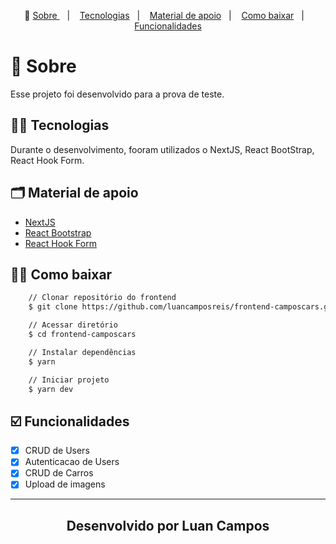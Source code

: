 <p align="center">🎉
  <a href="#-sobre"> Sobre </a>&nbsp;&nbsp;&nbsp;|&nbsp;&nbsp;&nbsp;
  <a href="#-conceitos-ensinados">Tecnologias</a>&nbsp;&nbsp;&nbsp;|&nbsp;&nbsp;&nbsp;
  <a href="#-material-de-apoio">Material de apoio</a>&nbsp;&nbsp;&nbsp;|&nbsp;&nbsp;&nbsp;
    <a href="#-como-baixar">Como baixar</a>&nbsp;&nbsp;&nbsp;|&nbsp;&nbsp;&nbsp;
    <a href="#️-funcionalidades">Funcionalidades</a>
</p>

# 🔖 Sobre

Esse projeto foi desenvolvido para a prova de teste.

## ✍🏻 Tecnologias

Durante o desenvolvimento, fooram utilizados o NextJS, React BootStrap, React Hook Form.

## 🗂 Material de apoio

- [NextJS](https://nextjs.org/)
- [React Bootstrap](https://react-bootstrap.github.io/)
- [React Hook Form](https://react-hook-form.com/)

## 👍🏻 Como baixar

```bash
    // Clonar repositório do frontend
    $ git clone https://github.com/luancamposreis/frontend-camposcars.git

    // Acessar diretório
    $ cd frontend-camposcars

    // Instalar dependências
    $ yarn

    // Iniciar projeto
    $ yarn dev
```

## ☑️ Funcionalidades

- [x] CRUD de Users <br/>
- [x] Autenticacao de Users<br/>
- [x] CRUD de Carros<br/>
- [x] Upload de imagens<br />

---

<h2 align="center">Desenvolvido por  Luan Campos </h2>
